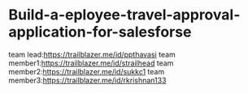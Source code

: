 # Build-a-eployee-travel-approval-application-for-salesforse
team lead:https://trailblazer.me/id/ppthavasi
team member1:https://trailblazer.me/id/strailhead
team member2:https://trailblazer.me/id/sukkc1
team member3:https://trailblazer.me/id/rkrishnan133
